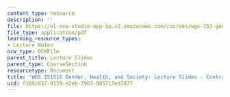 ```yaml
---
content_type: resource
description: ''
file: https://ol-ocw-studio-app-qa.s3.amazonaws.com/courses/wgs-151-gender-health-and-society-spring-2016/f169c8379139e2eb7963805717ed7d77_MITWGS_151S16_Week9.pdf
file_type: application/pdf
learning_resource_types:
- Lecture Notes
ocw_type: OCWFile
parent_title: Lecture Slides
parent_type: CourseSection
resourcetype: Document
title: 'WGS.151S16 Gender, Health, and Society: Lecture Slides - Contraceptives'
uid: f169c837-9139-e2eb-7963-805717ed7d77
---
```

